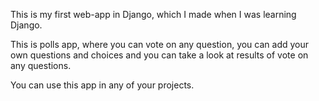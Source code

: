This is my first web-app in Django, which I made when I was learning Django. 

This is polls app, where you can vote on any question, you can add your own questions and choices and you can take a look at results of vote on any questions.

You can use this app in any of your projects.   
